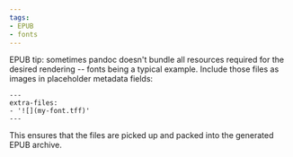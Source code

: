 ```yaml
---
tags:
- EPUB
- fonts
---
```


EPUB tip: sometimes pandoc doesn't bundle all resources required for the
desired rendering -- fonts being a typical example. Include those files
as images in placeholder metadata fields:

    ---
    extra-files:
    - '![](my-font.tff)'
    ---

This ensures that the files are picked up and packed into the generated
EPUB archive.
